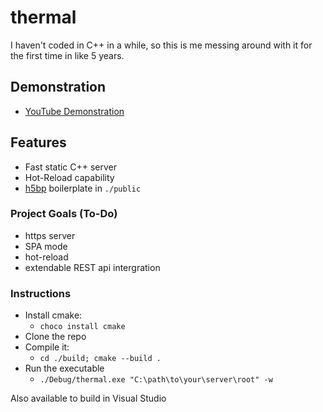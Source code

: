 # thermal
I haven't coded in C++ in a while, so this is me messing around with it for the first time in like 5 years. 

## Demonstration
- [YouTube Demonstration](https://youtu.be/crvch7rxmGE)

## Features
- Fast static C++ server
- Hot-Reload capability
- [h5bp](https://github.com/h5bp/html5-boilerplate) boilerplate in `./public`

### Project Goals (To-Do)
- https server
- SPA mode
- hot-reload
- extendable REST api intergration

### Instructions
- Install cmake:
    - `choco install cmake`
- Clone the repo
- Compile it:
    - `cd ./build; cmake --build .`
- Run the executable
    - `./Debug/thermal.exe "C:\path\to\your\server\root" -w`

Also available to build in Visual Studio